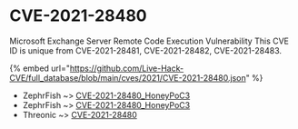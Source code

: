 # CVE-2021-28480

Microsoft Exchange Server Remote Code Execution Vulnerability This CVE ID is unique from CVE-2021-28481, CVE-2021-28482, CVE-2021-28483.

{% embed url="https://github.com/Live-Hack-CVE/full_database/blob/main/cves/2021/CVE-2021-28480.json" %}


* ZephrFish ~> [CVE-2021-28480_HoneyPoC3](https://www.alice-snow.ru/2021/database/cve-2021-28480/cve-2021-28480_honeypoc3-zephrfish)
* ZephrFish ~> [CVE-2021-28480_HoneyPoC3](https://www.alice-snow.ru/2021/database/cve-2021-28480/cve-2021-28480_honeypoc3-zephrfish)
* Threonic ~> [CVE-2021-28480](https://www.alice-snow.ru/2021/database/cve-2021-28480/cve-2021-28480-threonic)